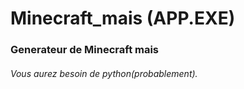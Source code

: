 # Minecraft_mais (APP.EXE)
### Generateur de Minecraft mais

###### Vous aurez besoin de python(probablement). 


